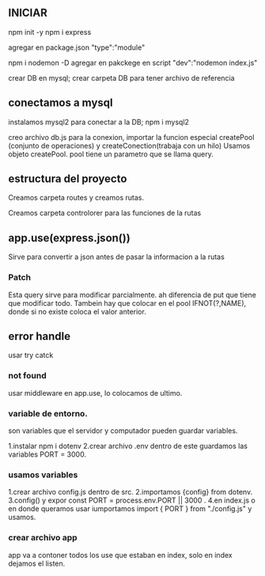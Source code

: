 ## INICIAR

npm init -y
npm i express

agregar en package.json "type":"module"

npm i nodemon -D
agregar en pakckege en script "dev":"nodemon index.js"

crear DB en mysql;
crear carpeta DB para tener archivo de referencia

## conectamos a mysql

instalamos mysql2 para conectar a la DB;
npm i mysql2

creo archivo db.js para la conexion, importar la funcion especial createPool (conjunto de operaciones) y createConection(trabaja con un hilo)
Usamos objeto createPool.
pool tiene un parametro que se llama query.

## estructura del proyecto

Creamos carpeta routes y creamos rutas.

Creamos carpeta controlorer para las funciones de la rutas

## app.use(express.json())

Sirve para convertir a json antes de pasar la informacion a la rutas

### Patch

Esta query sirve para modificar parcialmente. ah diferencia de put que tiene que modificar todo.
Tambein hay que colocar en el pool IFNOT(?,NAME), donde si no existe coloca el valor anterior.

## error handle

usar try catck

### not found

usar middleware en app.use, lo colocamos de ultimo.

### variable de entorno.

son variables que el servidor y computador pueden guardar variables.

1.instalar npm i dotenv
2.crear archivo .env dentro de este guardamos las variables PORT = 3000.

### usamos variables

1.crear archivo config.js dentro de src.
2.importamos {config} from dotenv.
3.config() y expor const PORT = process.env.PORT || 3000 .
4.en index.js o en donde queramos usar iumportamos import { PORT } from "./config.js" y usamos.

### crear archivo app

app va a contoner todos los use que estaban en index, solo en index dejamos el listen.
